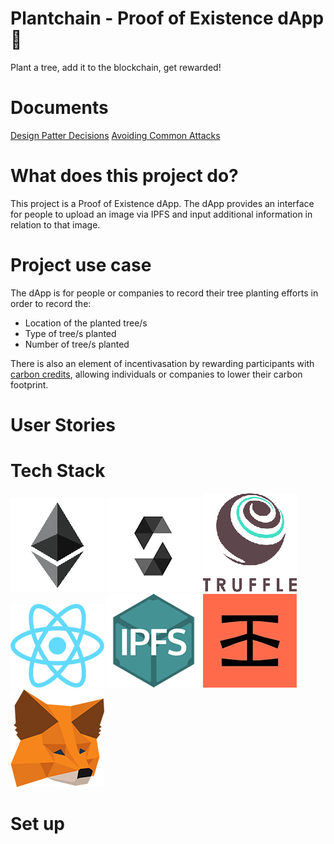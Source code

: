<link href="public/css/style.css" rel="stylesheet"></link>

# Plantchain - Proof of Existence dApp 🌳
Plant a tree, add it to the blockchain, get rewarded!

# Documents
<a href="">Design Patter Decisions</a>
<a href="">Avoiding Common Attacks</a>

# What does this project do?
This project is a Proof of Existence dApp. The dApp provides an interface for people to upload an image via IPFS and input additional information in relation to that image.

# Project use case
The dApp is for people or companies to record their tree planting efforts in order to record the:
- Location of the planted tree/s
- Type of tree/s planted
- Number of tree/s planted

There is also an element of incentivasation by rewarding participants with <a href="https://en.wikipedia.org/wiki/Carbon_credit"> carbon credits</a>, allowing individuals or companies to lower their carbon footprint.

# User Stories



# Tech Stack
<img class="dapp-logo" src="public/Logos/ethereum.png">
<img class="dapp-logo" src="public/Logos/solidity.png">
<img class="dapp-logo" src="public/Logos/truffle.png">
<img class="dapp-logo" src="public/Logos/react.png">
<img class="dapp-logo" src="public/Logos/IPFS.png">
<img class="dapp-logo" src="public/Logos/infura.png">
<img class="dapp-logo" src="public/Logos/metamask.png">


# Set up
